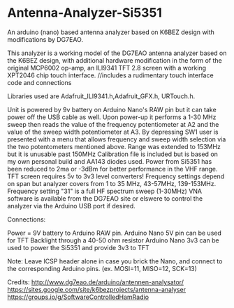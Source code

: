 # Antenna-Analyzer-Si5351
An arduino (nano) based antenna analyzer based on K6BEZ design with modifications by DG7EAO.

This analyzer is a working model of the DG7EAO antenna analyzer based on the K6BEZ design, 
with additional hardware modification in the form of the original MCP6002 op-amp, 
an ILI9341 TFT 2.8 screen with a working XPT2046 chip touch interface. 
//includes a rudimentary touch interface code and connections

Libraries used are Adafruit_ILI9341.h,Adafruit_GFX.h, URTouch.h.

Unit is powered by 9v battery on Arduino Nano's RAW pin but it can take power off the USB cable as well.
Upon power-up it performs a 1-30 MHz sweep then reads the value of the frequency potentiometer 
at A2 and the value of the sweep width potentiometer at A3.
By depressing SW1 user is presented with a menu that allows frequency and sweep width 
selection via the two potentometers mentioned above. 
Range was extended to 153MHz but it is unusable past 150MHz
Calibration file is included but is based on my own personal build and AA143 diodes used.
Power from Si5351 has been reduced to 2ma or -3dBm for better performance in the VHF range.
TFT screen requires 5v to 3v3 level converters!
Frequency settings depend on span but analyzer covers from 1 to 35 MHz, 43-57MHz, 139-153MHz. 
Frequency setting "31" is a full HF spectrum sweep (1-30MHz) 
VNA software is available from the DG7EAO site or elswere to control the analyzer via the Arduino USB port if desired.

Connections:
   
Power =  9V battery to Arduino RAW pin.
Arduino Nano 5V pin can be used for TFT Backlight through a 40-50 ohm resistor
Arduino Nano 3v3 can be used to power the Si5351 and provide 3v3 to TFT 



Note: Leave ICSP header alone in case you brick the Nano, and connect to the corresponding Arduino pins.
(ex. MOSI=11, MISO=12, SCK=13)





Credits:
http://www.dg7eao.de/arduino/antennen-analysator/
https://sites.google.com/site/k6bezprojects/antenna-analyser
https://groups.io/g/SoftwareControlledHamRadio
